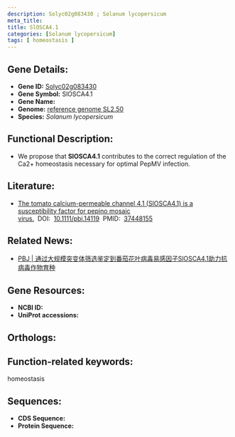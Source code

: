 ```yaml
---
description: Solyc02g083430 ; Solanum lycopersicum
meta_title:
title: SlOSCA4.1
categories: [Solanum lycopersicum]
tags: [ homeostasis ]
---
```


## Gene Details:
- **Gene ID:**	[Solyc02g083430]()
- **Gene Symbol:** SlOSCA4.1
- **Gene Name:** 
- **Genome:** [reference genome SL2.50]()
- **Species:** *Solanum lycopersicum*

## Functional Description:
   - We propose that **SlOSCA4.1** contributes to the correct regulation of the Ca2+ homeostasis necessary for optimal PepMV infection.

## Literature:
   - [The tomato calcium-permeable channel 4.1 (SlOSCA4.1) is a susceptibility factor for pepino mosaic virus.]( https://onlinelibrary.wiley.com/doi/10.1111/pbi.14119)&nbsp;&nbsp;DOI:&nbsp;&nbsp;[10.1111/pbi.14119](https://onlinelibrary.wiley.com/doi/10.1111/pbi.14119)&nbsp;&nbsp;PMID:&nbsp;&nbsp;[37448155](https://pubmed.ncbi.nlm.nih.gov/37448155/)

## Related News:
   - [PBJ | 通过大规模突变体筛选鉴定到番茄花叶病毒易感因子SlOSCA4.1助力抗病毒作物育种](https://mp.weixin.qq.com/s/Vi0hMEwwM0So85APbD1jvA)

## Gene Resources:
- **NCBI ID:** [](https://www.ncbi.nlm.nih.gov/gene/?term=)
- **UniProt accessions:** [](https://www.uniprot.org/uniprotkb//entry)

## Orthologs:

## Function-related keywords:
homeostasis

## Sequences:
- **CDS Sequence:**
- **Protein Sequence:**
